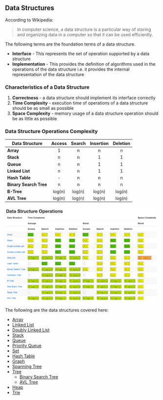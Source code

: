 ## Data Structures

According to Wikipedia:

> In computer science, a data structure is a particular way of storing and organizing data in a computer so that it can be used efficiently.

The following terms are the foundation terms of a data structure.

* **Interface** - This represents the set of operation supported by a data structure
* **Implementation** - This provides the definition of algorithms used in the operations of the data structure i.e. it provides the internal representation of the data structure

### Characteristics of a Data Structure
1. **Correctness** - a data structure should implement its interface correctly
2. **Time Complexity** - execution time of operations of a data structure should be as small as possible
3. **Space Complexity** - memory usage of a data structure operation should be as little as possible

### Data Structure Operations Complexity

| Data Structure          | Access    | Search    | Insertion | Deletion  |
| ----------------------- | :-------: | :-------: | :-------: | :-------: |
| **Array**               | 1         | n         | n         | n         |
| **Stack**               | n         | n         | 1         | 1         |
| **Queue**               | n         | n         | 1         | 1         |
| **Linked List**         | n         | n         | 1         | 1         |
| **Hash Table**          | -         | n         | n         | n         |
| **Binary Search Tree**  | n         | n         | n         | n         |
| **B-Tree**              | log(n)    | log(n)    | log(n)    | log(n)    |
| **AVL Tree**            | log(n)    | log(n)    | log(n)    | log(n)    |


![](../../assets/ds-operations-big-o.png)

The following are the data structures covered here:

* [Array](array)
* [Linked List](linked-list)
* [Doubly Linked List](doubly-linked-list)
* [Stack](stack)
* [Queue](queue)
* [Priority Queue](priority-queue)
* [Set](set)
* [Hash Table](hash-table)
* [Graph](graph)
* [Spanning Tree](spanning-tree)
* [Tree](tree)
    * [Binary Search Tree](tree/binary-search-tree)
    * [AVL Tree](tree/avl-tree)
* [Heap](heap)
* [Trie](trie)
